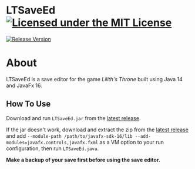 # LTSaveEd [![Licensed under the MIT License](https://img.shields.io/badge/License-MIT-blue.svg)](https://github.com/Exiua/LTSaveEd/blob/master/LICENSE)
[![Release Version](https://img.shields.io/github/v/release/Exiua/LTSaveEd?include_prereleases)](https://github.com/Exiua/LTSaveEd/releases)

# About

LTSaveEd is a save editor for the game _Lilith's Throne_ built using Java 14 and JavaFx 16.

## How To Use

Download and run `LTSaveEd.jar` from the [latest release](https://github.com/Exiua/LTSaveEd/releases). 

If the jar doesn't work, download and extract the zip from the [latest release](https://github.com/Exiua/LTSaveEd/releases) and add `--module-path /path/to/javafx-sdk-16/lib --add-modules=javafx.controls,javafx.fxml` as a VM option to your run configuration, then run `LTSaveEd.java`.

**Make a backup of your save first before using the save editor.**

